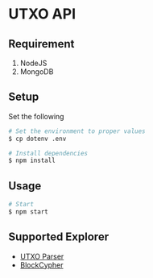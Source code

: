 # UTXO API

## Requirement

1. NodeJS
2. MongoDB


## Setup

Set the following

```sh
# Set the environment to proper values
$ cp dotenv .env

# Install dependencies
$ npm install
```

## Usage

```sh
# Start
$ npm start
```

## Supported Explorer

- [UTXO Parser](https://github.com/sadoprotocol/utxo-parser)
- [BlockCypher](https://www.blockcypher.com)

